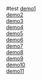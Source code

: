 #test
[demo1](https://dreamhyu.github.io/404/404.html)<br>
[demo2](https://dreamhyu.github.io/task2/task2.html)<br>
[demo3](https://dreamhyu.github.io/task4/Task_1_4_1.html)<br>
[demo4](https://dreamhyu.github.io/task3/Task_1_3_1.html)<br>
[demo5](https://dreamhyu.github.io/task6/html/Task6.html) <br>
[demo6](https://dreamhyu.github.io/task7/test.html)<br>
[demo7](https://dreamhyu.github.io/task9/100li.html)<br>
[demo8](https://dreamhyu.github.io/task9/task8_1(2).html)<br>
[demo9](https://dreamhyu.github.io/task9/task8_2.html)<br>
[demo10](https://dreamhyu.github.io/task9/task8_3.html)<br>
[demo11](https://dreamhyu.github.io/task9/task8_5(2).html)<br>
